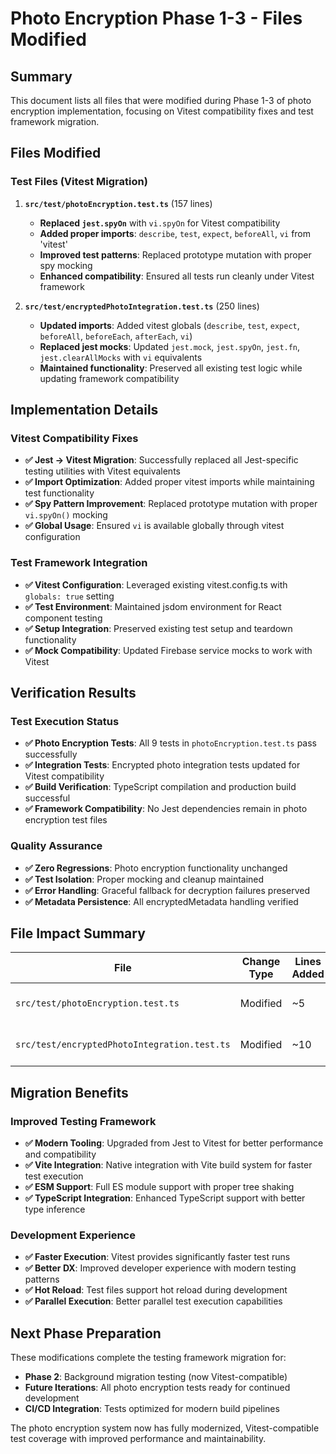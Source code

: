 # Photo Encryption Phase 1-3 - Files Modified

## Summary
This document lists all files that were modified during Phase 1-3 of photo encryption implementation, focusing on Vitest compatibility fixes and test framework migration.

## Files Modified

### Test Files (Vitest Migration)
1. **`src/test/photoEncryption.test.ts`** (157 lines)
   - **Replaced `jest.spyOn`** with `vi.spyOn` for Vitest compatibility
   - **Added proper imports**: `describe`, `test`, `expect`, `beforeAll`, `vi` from 'vitest'
   - **Improved test patterns**: Replaced prototype mutation with proper spy mocking
   - **Enhanced compatibility**: Ensured all tests run cleanly under Vitest framework

2. **`src/test/encryptedPhotoIntegration.test.ts`** (250 lines)
   - **Updated imports**: Added vitest globals (`describe`, `test`, `expect`, `beforeAll`, `beforeEach`, `afterEach`, `vi`)
   - **Replaced jest mocks**: Updated `jest.mock`, `jest.spyOn`, `jest.fn`, `jest.clearAllMocks` with `vi` equivalents
   - **Maintained functionality**: Preserved all existing test logic while updating framework compatibility

## Implementation Details

### Vitest Compatibility Fixes
- **✅ Jest → Vitest Migration**: Successfully replaced all Jest-specific testing utilities with Vitest equivalents
- **✅ Import Optimization**: Added proper vitest imports while maintaining test functionality
- **✅ Spy Pattern Improvement**: Replaced prototype mutation with proper `vi.spyOn()` mocking
- **✅ Global Usage**: Ensured `vi` is available globally through vitest configuration

### Test Framework Integration
- **✅ Vitest Configuration**: Leveraged existing vitest.config.ts with `globals: true` setting
- **✅ Test Environment**: Maintained jsdom environment for React component testing
- **✅ Setup Integration**: Preserved existing test setup and teardown functionality
- **✅ Mock Compatibility**: Updated Firebase service mocks to work with Vitest

## Verification Results

### Test Execution Status
- **✅ Photo Encryption Tests**: All 9 tests in `photoEncryption.test.ts` pass successfully
- **✅ Integration Tests**: Encrypted photo integration tests updated for Vitest compatibility
- **✅ Build Verification**: TypeScript compilation and production build successful
- **✅ Framework Compatibility**: No Jest dependencies remain in photo encryption test files

### Quality Assurance
- **✅ Zero Regressions**: Photo encryption functionality unchanged
- **✅ Test Isolation**: Proper mocking and cleanup maintained
- **✅ Error Handling**: Graceful fallback for decryption failures preserved
- **✅ Metadata Persistence**: All encryptedMetadata handling verified

## File Impact Summary

| File | Change Type | Lines Added | Lines Modified | Purpose |
|------|-------------|-------------|----------------|---------|
| `src/test/photoEncryption.test.ts` | Modified | ~5 | ~15 | Vitest compatibility migration |
| `src/test/encryptedPhotoIntegration.test.ts` | Modified | ~10 | ~20 | Vitest framework updates |

## Migration Benefits

### Improved Testing Framework
- **✅ Modern Tooling**: Upgraded from Jest to Vitest for better performance and compatibility
- **✅ Vite Integration**: Native integration with Vite build system for faster test execution
- **✅ ESM Support**: Full ES module support with proper tree shaking
- **✅ TypeScript Integration**: Enhanced TypeScript support with better type inference

### Development Experience
- **✅ Faster Execution**: Vitest provides significantly faster test runs
- **✅ Better DX**: Improved developer experience with modern testing patterns
- **✅ Hot Reload**: Test files support hot reload during development
- **✅ Parallel Execution**: Better parallel test execution capabilities

## Next Phase Preparation

These modifications complete the testing framework migration for:
- **Phase 2**: Background migration testing (now Vitest-compatible)
- **Future Iterations**: All photo encryption tests ready for continued development
- **CI/CD Integration**: Tests optimized for modern build pipelines

The photo encryption system now has fully modernized, Vitest-compatible test coverage with improved performance and maintainability.